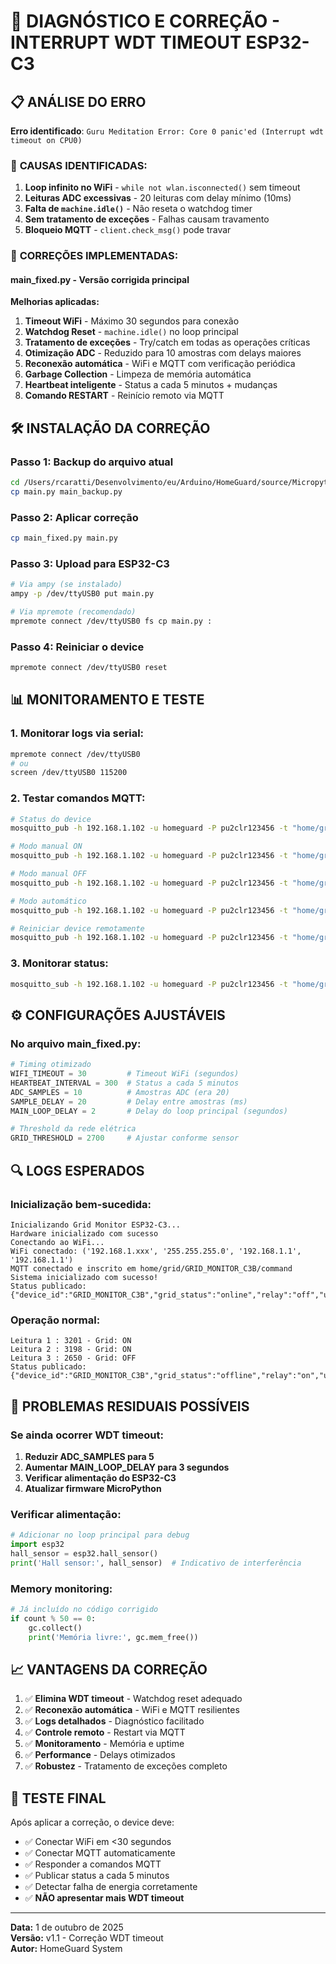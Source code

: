 # 🚨 DIAGNÓSTICO E CORREÇÃO - INTERRUPT WDT TIMEOUT ESP32-C3

## 📋 **ANÁLISE DO ERRO**

**Erro identificado**: `Guru Meditation Error: Core 0 panic'ed (Interrupt wdt timeout on CPU0)`

### 🎯 **CAUSAS IDENTIFICADAS:**

1. **Loop infinito no WiFi** - `while not wlan.isconnected()` sem timeout
2. **Leituras ADC excessivas** - 20 leituras com delay mínimo (10ms)
3. **Falta de `machine.idle()`** - Não reseta o watchdog timer
4. **Sem tratamento de exceções** - Falhas causam travamento
5. **Bloqueio MQTT** - `client.check_msg()` pode travar

### 🔧 **CORREÇÕES IMPLEMENTADAS:**

#### **main_fixed.py** - Versão corrigida principal

**Melhorias aplicadas:**

1. **Timeout WiFi** - Máximo 30 segundos para conexão
2. **Watchdog Reset** - `machine.idle()` no loop principal
3. **Tratamento de exceções** - Try/catch em todas as operações críticas
4. **Otimização ADC** - Reduzido para 10 amostras com delays maiores
5. **Reconexão automática** - WiFi e MQTT com verificação periódica
6. **Garbage Collection** - Limpeza de memória automática
7. **Heartbeat inteligente** - Status a cada 5 minutos + mudanças
8. **Comando RESTART** - Reinício remoto via MQTT

## 🛠️ **INSTALAÇÃO DA CORREÇÃO**

### **Passo 1: Backup do arquivo atual**
```bash
cd /Users/rcaratti/Desenvolvimento/eu/Arduino/HomeGuard/source/Micropython/grid_monitor
cp main.py main_backup.py
```

### **Passo 2: Aplicar correção**
```bash
cp main_fixed.py main.py
```

### **Passo 3: Upload para ESP32-C3**
```bash
# Via ampy (se instalado)
ampy -p /dev/ttyUSB0 put main.py

# Via mpremote (recomendado)
mpremote connect /dev/ttyUSB0 fs cp main.py :
```

### **Passo 4: Reiniciar o device**
```bash
mpremote connect /dev/ttyUSB0 reset
```

## 📊 **MONITORAMENTO E TESTE**

### **1. Monitorar logs via serial:**
```bash
mpremote connect /dev/ttyUSB0
# ou
screen /dev/ttyUSB0 115200
```

### **2. Testar comandos MQTT:**
```bash
# Status do device
mosquitto_pub -h 192.168.1.102 -u homeguard -P pu2clr123456 -t "home/grid/GRID_MONITOR_C3B/command" -m "STATUS"

# Modo manual ON
mosquitto_pub -h 192.168.1.102 -u homeguard -P pu2clr123456 -t "home/grid/GRID_MONITOR_C3B/command" -m "ON"

# Modo manual OFF
mosquitto_pub -h 192.168.1.102 -u homeguard -P pu2clr123456 -t "home/grid/GRID_MONITOR_C3B/command" -m "OFF"

# Modo automático
mosquitto_pub -h 192.168.1.102 -u homeguard -P pu2clr123456 -t "home/grid/GRID_MONITOR_C3B/command" -m "AUTO"

# Reiniciar device remotamente
mosquitto_pub -h 192.168.1.102 -u homeguard -P pu2clr123456 -t "home/grid/GRID_MONITOR_C3B/command" -m "RESTART"
```

### **3. Monitorar status:**
```bash
mosquitto_sub -h 192.168.1.102 -u homeguard -P pu2clr123456 -t "home/grid/GRID_MONITOR_C3B/status" -v
```

## ⚙️ **CONFIGURAÇÕES AJUSTÁVEIS**

### **No arquivo main_fixed.py:**

```python
# Timing otimizado
WIFI_TIMEOUT = 30         # Timeout WiFi (segundos)
HEARTBEAT_INTERVAL = 300  # Status a cada 5 minutos
ADC_SAMPLES = 10          # Amostras ADC (era 20)
SAMPLE_DELAY = 20         # Delay entre amostras (ms)
MAIN_LOOP_DELAY = 2       # Delay do loop principal (segundos)

# Threshold da rede elétrica
GRID_THRESHOLD = 2700     # Ajustar conforme sensor
```

## 🔍 **LOGS ESPERADOS**

### **Inicialização bem-sucedida:**
```
Inicializando Grid Monitor ESP32-C3...
Hardware inicializado com sucesso
Conectando ao WiFi...
WiFi conectado: ('192.168.1.xxx', '255.255.255.0', '192.168.1.1', '192.168.1.1')
MQTT conectado e inscrito em home/grid/GRID_MONITOR_C3B/command
Sistema inicializado com sucesso!
Status publicado: {"device_id":"GRID_MONITOR_C3B","grid_status":"online","relay":"off","uptime":xxx,"free_memory":xxxxx,"adc_raw":xxxx}
```

### **Operação normal:**
```
Leitura 1 : 3201 - Grid: ON
Leitura 2 : 3198 - Grid: ON
Leitura 3 : 2650 - Grid: OFF
Status publicado: {"device_id":"GRID_MONITOR_C3B","grid_status":"offline","relay":"on","uptime":xxx,"free_memory":xxxxx,"adc_raw":2650}
```

## 🚫 **PROBLEMAS RESIDUAIS POSSÍVEIS**

### **Se ainda ocorrer WDT timeout:**

1. **Reduzir ADC_SAMPLES para 5**
2. **Aumentar MAIN_LOOP_DELAY para 3 segundos**
3. **Verificar alimentação do ESP32-C3**
4. **Atualizar firmware MicroPython**

### **Verificar alimentação:**
```python
# Adicionar no loop principal para debug
import esp32
hall_sensor = esp32.hall_sensor()
print('Hall sensor:', hall_sensor)  # Indicativo de interferência
```

### **Memory monitoring:**
```python
# Já incluído no código corrigido
if count % 50 == 0:
    gc.collect()
    print('Memória livre:', gc.mem_free())
```

## 📈 **VANTAGENS DA CORREÇÃO**

1. ✅ **Elimina WDT timeout** - Watchdog reset adequado
2. ✅ **Reconexão automática** - WiFi e MQTT resilientes  
3. ✅ **Logs detalhados** - Diagnóstico facilitado
4. ✅ **Controle remoto** - Restart via MQTT
5. ✅ **Monitoramento** - Memória e uptime
6. ✅ **Performance** - Delays otimizados
7. ✅ **Robustez** - Tratamento de exceções completo

## 🎯 **TESTE FINAL**

Após aplicar a correção, o device deve:
- ✅ Conectar WiFi em <30 segundos
- ✅ Conectar MQTT automaticamente  
- ✅ Responder a comandos MQTT
- ✅ Publicar status a cada 5 minutos
- ✅ Detectar falha de energia corretamente
- ✅ **NÃO apresentar mais WDT timeout**

---

**Data:** 1 de outubro de 2025  
**Versão:** v1.1 - Correção WDT timeout  
**Autor:** HomeGuard System